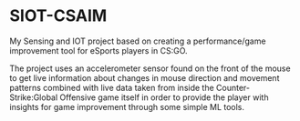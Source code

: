 # SIOT-CSAIM

My Sensing and IOT project based on creating a performance/game improvement tool for eSports players in CS:GO.

The project uses an accelerometer sensor found on the front of the mouse to get live information about changes in mouse direction and movement patterns combined with live data taken from inside the Counter-Strike:Global Offensive game itself in order to provide the player with insights for game improvement through some simple ML tools.

